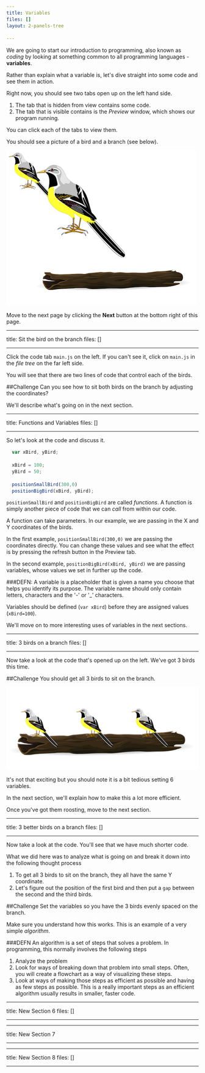 ```yaml
---
title: Variables
files: []
layout: 2-panels-tree

---
```

We are going to start our introduction to programming, also known as *coding* by looking at something common to all programming languages - **variables**.

Rather than explain what a variable is, let's dive straight into some code and see them in action.

Right now, you should see two tabs open up on the left hand side.

1. The tab that is hidden from view contains some code.
1. The tab that is visible contains is the *Preview* window, which shows our program running.

You can click each of the tabs to view them.

You should see a picture of a bird and a branch (see below).

![](.guides/img/var-bird-branch.png)

Move to the next page by clicking the **Next** button at the bottom right of this page.

---
title: Sit the bird on the branch
files: []

---
Click the code tab `main.js` on the left. If you can't see it, click on `main.js` in the *file tree* on the far left side.

You will see that there are two lines of code that control each of the birds.

##Challenge
Can you see how to sit both birds on the branch by adjusting the coordinates?

We'll describe what's going on in the next section.

---
title: Functions and Variables
files: []

---
So let's look at the code and discuss it.

```javascript
  var xBird, yBird;
  
  xBird = 100;
  yBird = 50;
  
  positionSmallBird(300,0)
  positionBigBird(xBird, yBird);
```

`positionSmallBird` and `positionBigBird` are called *functions*. A function is simply another piece of code that we can *call* from within our code.

A function can take parameters. In our example, we are passing in the X and Y coordinates of the birds.

In the first example, `positionSmallBird(300,0)` we are passing the coordinates directly. You can change these values and see what the effect is by pressing the refresh button in the Preview tab.

In the second example, `positionBigBird(xBird, yBird)` we are passing variables, whose values we set in further up the code.

###DEFN:
A variable is a placeholder that is given a name you choose that helps you identify its purpose. The variable name should only contain letters, characters and the '-' or '_' characters.

Variables should be defined (`var xBird`) before they are assigned values (`xBird=100`).

We'll move on to more interesting uses of variables in the next sections.


---
title: 3 birds on a branch
files: []

---
Now take a look at the code that's opened up on the left. We've got 3 birds this time.

##Challenge
You should get all 3 birds to sit on the branch. 

![](.guides/img/var-bird-branch-3.png)

It's not that exciting but you should note it is a bit tedious setting 6 variables.

In the next section, we'll explain how to make this a lot more efficient.

Once you've got them roosting, move to the next section.

---
title: 3 better birds on a branch
files: []

---
Now take a look at the code. You'll see that we have much shorter code. 

What we did here was to analyze what is going on and break it down into the following thought process

1. To get all 3 birds to sit on the branch, they all have the same Y coordinate.
1. Let's figure out the position of the first bird and then put a `gap` between the second and the third birds.

##Challenge
Set the variables so you have the 3 birds evenly spaced on the branch.

Make sure you understand how this works. This is an example of a very simple *algorithm*. 

###DEFN
An algorithm is a set of steps that solves a problem. In programming, this normally involves the following steps

1. Analyze the problem
1. Look for ways of breaking down that problem into small steps. Often, you will create a flowchart as a way of visualizing these steps.
1. Look at ways of making those steps as efficient as possible and having as few steps as possible. This is a really important steps as an efficient algorithm usually results in smaller, faster code.


---
title: New Section 6
files: []

---

---
title: New Section 7

---

---
title: New Section 8
files: []

---
